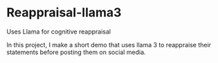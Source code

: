 # Reappraisal-llama3
Uses Llama for cognitive reappraisal

In this project, I make a short demo that uses llama 3 to reappraise their statements before posting them on social media.
